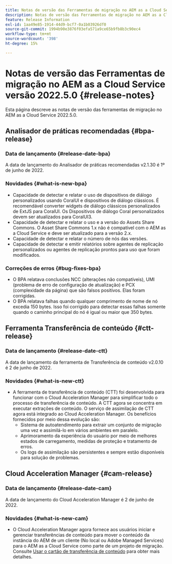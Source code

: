 ```yaml
---
title: Notas de versão das Ferramentas de migração no AEM as a Cloud Service versão 2022.5.0
description: Notas de versão das Ferramentas de migração no AEM as a Cloud Service versão 2022.5.0
feature: Release Information
exl-id: 1aa49e85-1914-44d9-bcf7-0a1b03926df0
source-git-commit: 1994b90e3876f03efa571a9ce65b9fb8b3c90ec4
workflow-type: tm+mt
source-wordcount: '398'
ht-degree: 15%

---
```


# Notas de versão das Ferramentas de migração no AEM as a Cloud Service versão 2022.5.0 {#release-notes}

Esta página descreve as notas de versão das ferramentas de migração no AEM as a Cloud Service 2022.5.0.

## Analisador de práticas recomendadas {#bpa-release}

### Data de lançamento {#release-date-bpa}

A data de lançamento do Analisador de práticas recomendadas v2.1.30 é 1º de junho de 2022.

### Novidades {#what-is-new-bpa}

* Capacidade de detectar e relatar o uso de dispositivos de diálogo personalizados usando CoralUI e dispositivos de diálogo clássicos. É recomendável converter widgets de diálogo clássicos personalizados de ExtJS para CoralUI. Os Dispositivos de diálogo Coral personalizados devem ser atualizados para CoralUI3.
* Capacidade de detectar e relatar o uso e a versão do Assets Share Commons. O Asset Share Commons 1.x não é compatível com o AEM as a Cloud Service e deve ser atualizado para a versão 2.x.
* Capacidade de detectar e relatar o número de nós das versões.
* Capacidade de detectar e emitir relatórios sobre agentes de replicação personalizados ou agentes de replicação prontos para uso que foram modificados.

### Correções de erros {#bug-fixes-bpa}

* O BPA relatava conclusões NCC (alterações não compatíveis), UMI (problema de erro de configuração de atualização) e PCX (complexidade da página) que são falsos positivos. Elas foram corrigidas.
* O BPA relatava falhas quando qualquer comprimento de nome de nó excedia 150 bytes. Isso foi corrigido para detectar essas falhas somente quando o caminho principal do nó é igual ou maior que 350 bytes.

## Ferramenta Transferência de conteúdo {#ctt-release}

### Data de lançamento {#release-date-ctt}

A data de lançamento da ferramenta de Transferência de conteúdo v2.0.10 é 2 de junho de 2022.

### Novidades {#what-is-new-ctt}

* A ferramenta de transferência de conteúdo (CTT) foi desenvolvida para funcionar com o Cloud Acceleration Manager para simplificar todo o processo de transferência de conteúdo. A CTT agora se concentra em executar extrações de conteúdo. O serviço de assimilação de CTT agora está integrado ao Cloud Acceleration Manager. Os benefícios fornecidos por meio dessa evolução são:
   * Sistema de autoatendimento para extrair um conjunto de migração uma vez e assimilá-lo em vários ambientes em paralelo.
   * Aprimoramento da experiência do usuário por meio de melhores estados de carregamento, medidas de proteção e tratamento de erros.
   * Os logs de assimilação são persistentes e sempre estão disponíveis para solução de problemas.

## Cloud Acceleration Manager {#cam-release}

### Data de lançamento {#release-date-cam}

A data de lançamento do Cloud Acceleration Manager é 2 de junho de 2022.

### Novidades {#what-is-new-cam}

* O Cloud Acceleration Manager agora fornece aos usuários iniciar e gerenciar transferências de conteúdo para mover o conteúdo da instância do AEM de um cliente (No local ou Adobe Managed Services) para o AEM as a Cloud Service como parte de um projeto de migração. Consulte [Usar o cartão de transferência de conteúdo](https://experienceleague.adobe.com/docs/experience-manager-cloud-service/content/migration-journey/cloud-acceleration-manager/using-cam/cam-implementation-phase.html#content-transfer) para obter mais detalhes.
